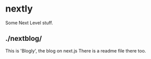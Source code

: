 # nextly
Some Next Level stuff.

## ./nextblog/
This is 'Blogly', the blog on next.js 
There is a readme file there too.

